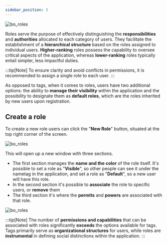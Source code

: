 ```yaml
---
sidebar_position: 3
---
```

![bo_roles](/img/bo_roles.png)

Roles serve the purpose of effectively distinguishing the **responsibilities** and **authorities** allocated to each category of users. 
They facilitate the establishment of a **hierarchical structure** based on the roles assigned to individual users. 
**Higher-ranking** roles possess the capability to oversee critical aspects of the application, whereas **lower-ranking** roles typically entail simpler, less impactful duties.

:::tip[Note]
To ensure clarity and avoid conflicts in permissions, it is recommended to assign a single role to each user.
:::

As opposed to tags, when it comes to roles, users have two additional options: the ability to **manage their visibility** within the application and the possibility to designate them as **default roles**, which are the roles inherited by new users upon registration.

## Create a role
To create a new role users can click the "**New Role**" button, situated at the top right corner of the screen. 

![bo_roles](/img/bo_roles3.png)

This will open up a new window with three sections.

- The first section manages the **name and the color** of the role itself. It's possible to set a role as "**Visible**", so other people can see it under the nametag in the application, and set a role as "**Default**", so a new user will have this role. 
- In the second section it's possible to **associate** the role to specific users, or **remove** them
- The third section it's where the **permits** and **powers** are associated with that role.

![bo_roles](/img/bo_roles2.png)

:::tip[Note]
The number of **permissions and capabilities** that can be associated with roles significantly **exceeds** the options available for tags. 
Tags primarily serve as **organizational structures** for users, while roles are **instrumental** in defining social distinctions within the application.
:::
